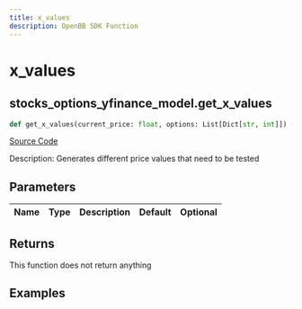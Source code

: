 ```yaml
---
title: x_values
description: OpenBB SDK Function
---
```


# x_values

## stocks_options_yfinance_model.get_x_values

```python title='openbb_terminal/stocks/options/yfinance_model.py'
def get_x_values(current_price: float, options: List[Dict[str, int]]) -> None:
```
[Source Code](https://github.com/OpenBB-finance/OpenBBTerminal/tree/main/openbb_terminal/stocks/options/yfinance_model.py#L204)

Description: Generates different price values that need to be tested

## Parameters

| Name | Type | Description | Default | Optional |
| ---- | ---- | ----------- | ------- | -------- |

## Returns

This function does not return anything

## Examples


